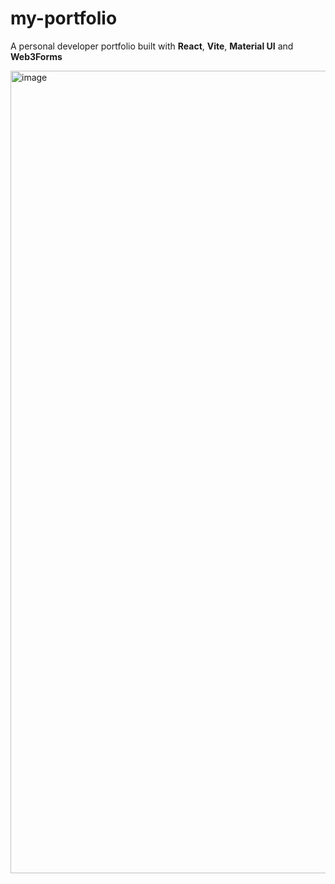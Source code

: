 # my-portfolio

A personal developer portfolio built with **React**, **Vite**, **Material UI** and **Web3Forms**  

<img width="2444" height="1284" alt="image" src="https://github.com/user-attachments/assets/5e840473-ce93-4465-a6d7-aa3efa49efea" />

